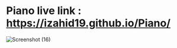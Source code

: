 # Piano live link : https://izahid19.github.io/Piano/




![Screenshot (16)](https://user-images.githubusercontent.com/116904523/217818824-d3c427db-a64e-403b-9362-ee0848480453.png)
